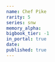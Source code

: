 ```yaml
---
name: Chef Pike
rarity: 5
series: snw
memory_alpha:
bigbook_tier: -1
in_portal: true
date:
published: true
---
```



